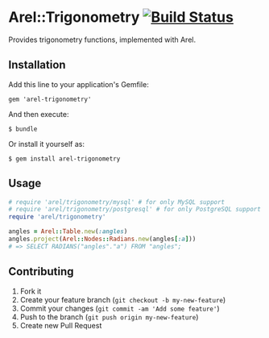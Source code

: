 # Arel::Trigonometry [![Build Status](https://secure.travis-ci.org/jswanner/arel-trigonometry.png?branch=master)](https://travis-ci.org/jswanner/arel-trigonometry)

Provides trigonometry functions, implemented with Arel.

## Installation

Add this line to your application's Gemfile:

    gem 'arel-trigonometry'

And then execute:

    $ bundle

Or install it yourself as:

    $ gem install arel-trigonometry

## Usage

``` ruby
# require 'arel/trigonometry/mysql' # for only MySQL support
# require 'arel/trigonometry/postgresql' # for only PostgreSQL support
require 'arel/trigonometry'

angles = Arel::Table.new(:angles)
angles.project(Arel::Nodes::Radians.new(angles[:a]))
# => SELECT RADIANS("angles"."a") FROM "angles";
```

## Contributing

1. Fork it
2. Create your feature branch (`git checkout -b my-new-feature`)
3. Commit your changes (`git commit -am 'Add some feature'`)
4. Push to the branch (`git push origin my-new-feature`)
5. Create new Pull Request
